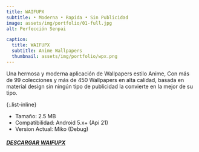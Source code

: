 ```yaml
---
title: WAIFUPX
subtitle: • Moderna • Rapida • Sin Publicidad
image: assets/img/portfolio/01-full.jpg
alt: Perfección Senpai

caption:
  title: WAIFUPX
  subtitle: Anime Wallpapers
  thumbnail: assets/img/portfolio/wpx.png
---
```

Una hermosa y moderna aplicación de Wallpapers estilo Anime, Con más de 99 colecciones y más de 450 Wallpapers en alta calidad, basada en material design sin ningún tipo de publicidad la convierte en la mejor de su tipo.

{:.list-inline}
- Tamaño: 2.5 MB
- Compatibilidad: Android 5.x+ (Api 21)
- Version Actual: Miko (Debug)

##### [DESCARGAR WAIFUPX](https://github.com/WaifuPX-DG/WaifuPX/releases/download/3.3.1/WaifuPX_Kanon_HotFix.apk)


